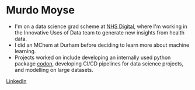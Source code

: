 # Murdo Moyse

* I'm on a data science grad scheme at [NHS Digital](https://digital.nhs.uk), where I'm working in the Innovative Uses of Data team to generate new insights from health
data.
* I did an MChem at Durham before deciding to learn more about machine learning.
* Projects worked on include developing an internally used python package [codon](https://github.com/codonlibrary/codonPython), developing CI/CD pipelines for data science projects, and modelling on large datasets.

[LinkedIn](https://uk.linkedin.com/in/murdomoyse)